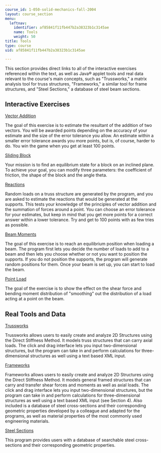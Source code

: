 ```yaml
---
course_id: 1-050-solid-mechanics-fall-2004
layout: course_section
menu:
  leftnav:
    identifier: af85841f11fb447b2a38323b1c3145ae
    name: Tools
    weight: 50
title: Tools
type: course
uid: af85841f11fb447b2a38323b1c3145ae

---
```


This section provides direct links to all of the interactive exercises referenced within the text, as well as Java® applet tools and real data relevant to the course's main concepts, such as "Trussworks," a matrix analysis tool for truss structures, "Frameworks," a similar tool for frame structures, and "Steel Sections," a database of steel beam sections.

Interactive Exercises
---------------------

[Vector Addition](/ans7870/1/1.050/java/vector/index.html)

The goal of this exercise is to estimate the resultant of the addition of two vectors. You will be awarded points depending on the accuracy of your estimate and the size of the error tolerance you allow. An estimate within a smaller error tolerance awards you more points, but is, of course, harder to do. You win the game when you get at least 100 points.

[Sliding Block](/ans7870/1/1.050/java/block/index.html)

Your mission is to find an equilibrium state for a block on an inclined plane. To achieve your goal, you can modify three parameters: the coefficient of friction, the shape of the block and the angle theta.

[Reactions](/ans7870/1/1.050/java/reaction/index.html)

Random loads on a truss structure are generated by the program, and you are asked to estimate the reactions that would be generated at the supports. This tests your knowledge of the principles of vector addition and the summation of forces around a point. You can choose an error tolerance for your estimates, but keep in mind that you get more points for a correct answer within a lower tolerance. Try and get to 100 points with as few tries as possible.

[Beam Moments](/ans7870/1/1.050/java/bmmnt/index.html)

The goal of this exercise is to reach an equilibrium position when loading a beam. The program first lets you decide the number of loads to add to a beam and then lets you choose whether or not you want to position the supports. If you do not position the supports, the program will generate random positions for them. Once your beam is set up, you can start to load the beam.

[Point Load](/ans7870/1/1.050/java/pointload/index.html)

The goal of the exercise is to show the effect on the shear force and bending moment distribution of "smoothing" out the distribution of a load acting at a point on the beam.

Real Tools and Data
-------------------

[Trussworks](/ans7870/1/1.050/java/trussworks/index.html)

Trussworks allows users to easily create and analyze 2D Structures using the Direct Stiffness Method. It models truss structures that can carry axial loads. The click and drag interface lets you input two-dimensional structures, but the program can take in and perform calculations for three-dimensional structures as well using a text based XML input.

[Frameworks](/ans7870/1/1.050/java/frameworks/index.html)

Frameworks allows users to easily create and analyze 2D Structures using the Direct Stiffness Method. It models general framed structures that can carry and transfer shear forces and moments as well as axial loads. The click and drag interface lets you input two-dimensional structures, but the program can take in and perform calculations for three-dimensional structures as well using a text based XML input (see Section 4). Also included is a database of steel cross-sections and their corresponding geometric properties developed by a colleague and adapted for the programs, as well as material properties of the most commonly used engineering materials.

[Steel Sections](/ans7870/1/1.050/java/Sections/index.html)

This program provides users with a database of searchable steel cross-sections and their corresponding geometric properties.